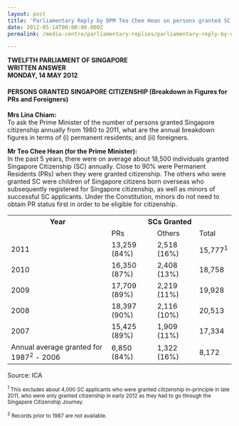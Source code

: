 ```yaml
---
layout: post
title: 'Parliamentary Reply by DPM Teo Chee Hean on persons granted SC'
date: 2012-05-14T00:00:00.000Z
permalink: /media-centre/parliamentary-replies/parliamentary-reply-by-dpm-teo-chee-hean-on-persons-granted-sc/

---
```



**TWELFTH PARLIAMENT OF SINGAPORE  
WRITTEN ANSWER   
MONDAY, 14 MAY 2012**   
       
#### **PERSONS GRANTED SINGAPORE CITIZENSHIP  (Breakdown in Figures for PRs and Foreigners)**

**Mrs Lina Chiam:**  
To ask the Prime Minister of the number of persons granted Singapore citizenship annually from 1980 to 2011, what are the annual breakdown figures in terms of (i) permanent residents; and (ii) foreigners.

**Mr Teo Chee Hean (for the Prime Minister):**  
In the past 5 years, there were on average about 18,500 individuals granted Singapore Citizenship (SC) annually. Close to 90% were Permanent Residents (PRs) when they were granted citizenship. The others who were granted SC were children of Singapore citizens born overseas who subsequently registered for Singapore citizenship, as well as minors of successful SC applicants. Under the Constitution, minors do not need to obtain PR status first in order to be eligible for citizenship.

<table class="table-h">
  <tr>
    <th>Year</th>
    <th colspan="3">SCs Granted</th>
  </tr>
  <tr>
    <td> </td>
    <td>PRs</td>
    <td>Others</td>
    <td>Total</td>
  </tr>
  
  <tr>
    <td>2011</td>
    <td>13,259 (84%)</td>
    <td>2,518 (16%)</td>
    <td>15,777<sup>1</sup></td>
  </tr>
  
  <tr>
    <td>2010</td>
    <td>16,350 (87%)</td>
    <td>2,408 (13%)</td>
    <td>18,758</td>
  </tr>
  
  <tr>
    <td>2009</td>
    <td>17,709 (89%)</td>
    <td>2,219 (11%)</td>
    <td>19,928</td>
  </tr>
  
  <tr>
    <td>2008</td>
    <td>18,397 (90%)</td>
    <td>2,116 (10%)</td>
    <td>20,513</td>
  </tr>
  
  <tr>
    <td>2007</td>
    <td>15,425 (89%)</td>
    <td>1,909 (11%)</td>
    <td>17,334</td>
  </tr>
  
   <tr>
    <td>Annual average granted for 1987<sup>2</sup> - 2006</td>
    <td>6,850 (84%)</td>
    <td>1,322 (16%)</td>
    <td>8,172</td>
  </tr>
  
</table>


Source: ICA

<sub><sup>1</sup> This excludes about 4,000 SC applicants who were granted citizenship in-principle in late 2011, who were only granted citizenship in early 2012 as they had to go through the Singapore Citizenship Journey.</sub>

<sub><sup>2</sup> Records prior to 1987 are not available.<sub>

